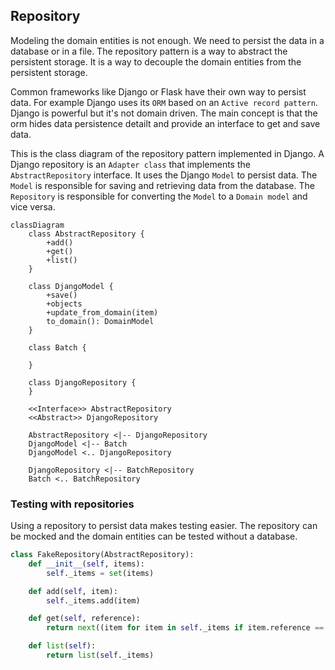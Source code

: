 ## Repository

Modeling the domain entities is not enough. We need to persist the data in a database or in a file. The repository pattern is a way to abstract the persistent storage. It is a way to decouple the domain entities from the persistent storage.

Common frameworks like Django or Flask have their own way to persist data. For example Django uses its `ORM` based on an `Active record pattern`. Django is powerful but it's not domain driven. The main concept is that the orm hides data persistence detailt and provide an interface to get and save data.

This is the class diagram of the repository pattern implemented in Django.
A Django repository is an `Adapter class` that implements the `AbstractRepository` interface. It uses the Django `Model` to persist data. The `Model` is responsible for saving and retrieving data from the database. The `Repository` is responsible for converting the `Model` to a `Domain model` and vice versa.

```mermaid
classDiagram
    class AbstractRepository {
        +add()
        +get()
        +list()
    }

    class DjangoModel {
        +save()
        +objects
        +update_from_domain(item)
        to_domain(): DomainModel
    }

    class Batch {

    }

    class DjangoRepository {
    }

    <<Interface>> AbstractRepository
    <<Abstract>> DjangoRepository

    AbstractRepository <|-- DjangoRepository
    DjangoModel <|-- Batch
    DjangoModel <.. DjangoRepository

    DjangoRepository <|-- BatchRepository
    Batch <.. BatchRepository

```

### Testing with repositories

Using a repository to persist data makes testing easier. The repository can be mocked and the domain entities can be tested without a database.

```python
class FakeRepository(AbstractRepository):
    def __init__(self, items):
        self._items = set(items)

    def add(self, item):
        self._items.add(item)

    def get(self, reference):
        return next((item for item in self._items if item.reference == reference), None)

    def list(self):
        return list(self._items)
```